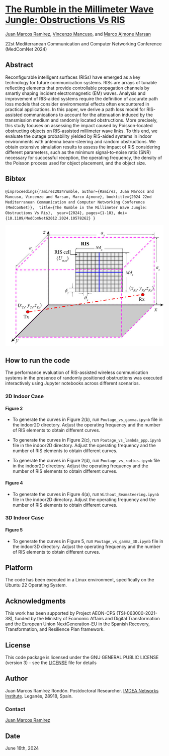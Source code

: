 # [The Rumble in the Millimeter Wave Jungle: Obstructions Vs RIS](https://ieeexplore.ieee.org/document/10578262)

[Juan Marcos Ramirez](https://juanmarcosramirez.github.io/), [Vincenzo Mancuso](https://networks.imdea.org/es/team/imdea-networks-team/people/vincenzo-mancuso/), and [Marco Ajmone Marsan](https://networks.imdea.org/es/team/imdea-networks-team/people/marco-ajmone-marsan/)

 22st Mediterranean Communication and Computer Networking Conference (MedComNet 2024)

## Abstract

Reconfigurable intelligent surfaces (RISs) have emerged as a key technology for future communication systems. RISs are arrays of tunable reflecting elements that provide controllable propagation channels by smartly shaping incident electromagnetic (EM) waves. Analysis and improvement of RIS-aided systems require the definition of accurate path loss models that consider environmental effects often encountered in practical applications. In this paper, we derive a path loss model for RIS-assisted communications to account for the attenuation induced by the transmission medium and randomly located obstructions. More precisely, this study focuses on assessing the impact caused by Poisson-located obstructing objects on RIS-assisted millimeter wave links. To this end, we evaluate the outage probability yielded by RIS-aided systems in indoor environments with antenna beam-steering and random obstructions. We obtain extensive simulation results to assess the impact of RIS considering different parameters, such as the minimum signal-to-noise ratio (SNR) necessary for successful reception, the operating frequency, the density of the Poisson process used for object placement, and the object size.

## Bibtex

``
@inproceedings{ramirez2024rumble,
  author={Ramírez, Juan Marcos and Mancuso, Vincenzo and Marsan, Marco Ajmone},
  booktitle={2024 22nd Mediterranean Communication and Computer Networking Conference (MedComNet)}, 
  title={The Rumble in the Millimeter Wave Jungle: Obstructions Vs Ris}, 
  year={2024},
  pages={1-10},
  doi={10.1109/MedComNet62012.2024.10578262}
  }
``

![Communication System](https://github.com/JuanMarcosRamirez/outage_RIS_indoor/blob/main/images/RIS_assisted_system.jpg?raw=true "Demo image")

## How to run the code

The performance evaluation of RIS-assisted wireless communication systems in the presence of randomly positioned obstructions was executed interactively using Jupyter notebooks across different scenarios. 

### 2D Indoor Case

#### Figure 2

* To generate the curves in Figure 2(b), run `Poutage_vs_gamma.ipynb` file in the indoor2D directory. Adjust the operating frequency and the number of RIS elements to obtain different curves.

* To generate the curves in Figure 2(c), run `Poutage_vs_lambda_ppp.ipynb` file in the indoor2D directory. Adjust the operating frequency and the number of RIS elements to obtain different curves.

* To generate the curves in Figure 2(d), run `Poutage_vs_radius.ipynb` file in the indoor2D directory. Adjust the operating frequency and the number of RIS elements to obtain different curves.

#### Figure 4

* To generate the curves in Figure 4(a), run `Without_Beamsteering.ipynb` file in the indoor2D directory. Adjust the operating frequency and the number of RIS elements to obtain different curves.

### 3D Indoor Case

#### Figure 5

* To generate the curves in Figure 5, run `Poutage_vs_gamma_3D.ipynb` file in the indoor3D directory. Adjust the operating frequency and the number of RIS elements to obtain different curves.

## Platform

The code has been executed in a Linux environment, specifically on the Ubuntu 22 Operating System.

## Acknowledgments

This work has been supported by Project AEON-CPS (TSI-063000-2021-38), funded by the Ministry of Economic Affairs and Digital Transformation and the European Union NextGeneration-EU in the Spanish Recovery, Transformation, and Resilience Plan framework.

## License

This code package is licensed under the GNU GENERAL PUBLIC LICENSE (version 3) - see the [LICENSE](LICENSE) file for details


## Author

Juan Marcos Ramírez Rondón. Postdoctoral Researcher. [IMDEA Networks Institute](https://networks.imdea.org/es/). Leganés, 28918, Spain. 


### Contact

[Juan Marcos Ramirez](juan.ramirez@imdea.org)

## Date

June 16th, 2024
